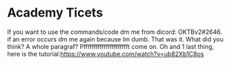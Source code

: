 # Academy Ticets
If you want to use the commands/code dm me from dicord: OKTBv2#2646.
if an error occurs dm me again because Im dumb.
That was it.
What did you think?
A whole paragraf?
Pfffffffffffffffffffffft come on.
Oh and 1 last thing, here is the tutorial:https://www.youtube.com/watch?v=ub82Xb1C8os
